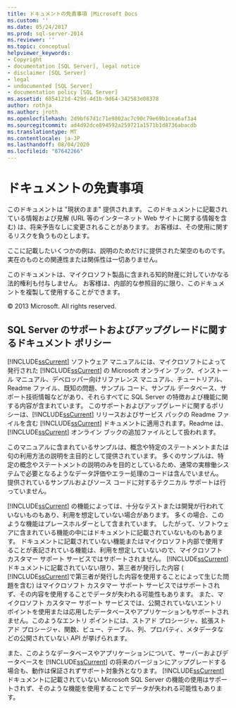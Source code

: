```yaml
---
title: ドキュメントの免責事項 |Microsoft Docs
ms.custom: ''
ms.date: 05/24/2017
ms.prod: sql-server-2014
ms.reviewer: ''
ms.topic: conceptual
helpviewer_keywords:
- Copyright
- documentation [SQL Server], legal notice
- disclaimer [SQL Server]
- legal
- undocumented [SQL Server]
- documentation policy [SQL Server]
ms.assetid: 6854121d-429d-4d1b-9d64-342583e08378
author: rothja
ms.author: jroth
ms.openlocfilehash: 2d9bf67d1c71e9802ac7c90c79e69b1cea6af3a4
ms.sourcegitcommit: ad4d92dce894592a259721a1571b1d8736abacdb
ms.translationtype: MT
ms.contentlocale: ja-JP
ms.lasthandoff: 08/04/2020
ms.locfileid: "87642266"
---
```

# <a name="legal-notice-for-documentation"></a>ドキュメントの免責事項
  このドキュメントは "現状のまま" 提供されます。 このドキュメントに記載されている情報および見解 (URL 等のインターネット Web サイトに関する情報を含む) は、将来予告なしに変更されることがあります。 お客様は、その使用に関するリスクを負うものとします。  
  
 ここに記載したいくつかの例は、説明のためだけに提供された架空のものです。 実在のものとの関連性または関係性は一切ありません。  
  
 このドキュメントは、マイクロソフト製品に含まれる知的財産に対していかなる法的権利も付与しません。 お客様は、内部的な参照目的に限り、このドキュメントを複製して使用することができます。  
  
 © 2013 Microsoft.  All rights reserved.  
  
## <a name="documentation-policy-for-sql-server-support-and-upgrade"></a>SQL Server のサポートおよびアップグレードに関するドキュメント ポリシー  
 [!INCLUDE[ssCurrent](../includes/sscurrent-md.md)] ソフトウェア マニュアルには、マイクロソフトによって発行された [!INCLUDE[ssCurrent](../includes/sscurrent-md.md)] の Microsoft オンライン ブック、インストール マニュアル、デベロッパー向けリファレンス マニュアル、チュートリアル、Readme ファイル、既知の問題、サンプル コード、サンプル データベース、サポート技術情報などがあり、それらすべてに SQL Server の特徴および機能に関する内容が含まれています。 このサポートおよびアップグレードに関するポリシーは、[!INCLUDE[ssCurrent](../includes/sscurrent-md.md)] リリースおよびサービス パックの Readme ファイルを含む [!INCLUDE[ssCurrent](../includes/sscurrent-md.md)] ドキュメントに適用されます。Readme は、[!INCLUDE[ssCurrent](../includes/sscurrent-md.md)] オンライン ブックの追加ファイルとして扱われます。  
  
 このマニュアルに含まれているサンプルは、概念や特定のステートメントまたは句の利用方法の説明を主目的として提供されています。 多くのサンプルは、特定の概念やステートメントの説明のみを目的としているため、通常の実稼働システムで必要となるようなデータ評価やエラー処理のコードは含んでいません。 提供されているサンプルおよびソース コードに対するテクニカル サポートは行っていません。  
  
 [!INCLUDE[ssCurrent](../includes/sscurrent-md.md)] の機能によっては、十分なテストまたは開発が行われていないものもあり、利用を想定していない場合があります。 多くの場合、このような機能はプレースホルダーとして含まれています。 したがって、ソフトウェアに含まれている機能の中にはドキュメントに記載されていないものもあります。 ドキュメントに記載されていない機能またはマイクロソフト内部で使用することが表記されている機能は、利用を想定していないので、マイクロソフト カスタマー サポート サービスではサポートされません。 [!INCLUDE[ssCurrent](../includes/sscurrent-md.md)] ドキュメントに記載されていない限り、第三者が発行した内容 ( [!INCLUDE[ssCurrent](../includes/sscurrent-md.md)]で第三者が発行した内容を使用することによって生じた問題を含む) はマイクロソフト カスタマー サポート サービスではサポートされず、その内容を使用することでデータが失われる可能性もあります。 また、マイクロソフト カスタマー サポート サービスでは、公開されていないエントリ ポイントを使用または応用したデータベースやアプリケーションもサポートされません。このようなエントリ ポイントには、ストアド プロシージャ、拡張ストアド プロシージャ、関数、ビュー、テーブル、列、プロパティ、メタデータなどの公開されていない API が挙げられます。  
  
 また、このようなデータベースやアプリケーションについて、サーバーおよびデータベースを [!INCLUDE[ssCurrent](../includes/sscurrent-md.md)] の将来のバージョンにアップグレードする場合も、動作は保証されずサポート対象外となります。 [!INCLUDE[ssCurrent](../includes/sscurrent-md.md)] ドキュメントに記載されていない Microsoft SQL Server の機能の使用はサポートされず、そのような機能を使用することでデータが失われる可能性もあります。  
  
  
